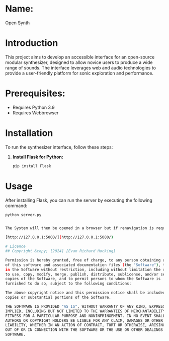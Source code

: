 # Name:
Open Synth

# Introduction
This project aims to develop an accessible interface for an open-source modular synthesizer, designed to allow novice users to produce a wide range of sounds. The interface leverages web and audio technologies to provide a user-friendly platform for sonic exploration and performance.

# Prerequisites:
 - Requires Python 3.9
 - Requires Webbrowser
 
# Installation
To run the synthesizer interface, follow these steps:

1. **Install Flask for Python:**
    ```bash
    pip install Flask
    ```

# Usage
After installing Flask, you can run the server by executing the following command:

```bash
python server.py


The System will then be opened in a browser but if renavigation is required head to:

[http://127.0.0.1:5000/](http://127.0.0.1:5000/)

# Licence
## Copyright &copy; [2024] [Evan Richard Hocking]

Permission is hereby granted, free of charge, to any person obtaining a copy
of this software and associated documentation files (the "Software"), to deal
in the Software without restriction, including without limitation the rights
to use, copy, modify, merge, publish, distribute, sublicense, and/or sell
copies of the Software, and to permit persons to whom the Software is
furnished to do so, subject to the following conditions:

The above copyright notice and this permission notice shall be included in all
copies or substantial portions of the Software.

THE SOFTWARE IS PROVIDED "AS IS", WITHOUT WARRANTY OF ANY KIND, EXPRESS OR
IMPLIED, INCLUDING BUT NOT LIMITED TO THE WARRANTIES OF MERCHANTABILITY,
FITNESS FOR A PARTICULAR PURPOSE AND NONINFRINGEMENT. IN NO EVENT SHALL THE
AUTHORS OR COPYRIGHT HOLDERS BE LIABLE FOR ANY CLAIM, DAMAGES OR OTHER
LIABILITY, WHETHER IN AN ACTION OF CONTRACT, TORT OR OTHERWISE, ARISING FROM,
OUT OF OR IN CONNECTION WITH THE SOFTWARE OR THE USE OR OTHER DEALINGS IN THE
SOFTWARE.
